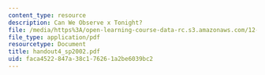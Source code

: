 ```yaml
---
content_type: resource
description: Can We Observe x Tonight?
file: /media/https%3A/open-learning-course-data-rc.s3.amazonaws.com/12-409-hands-on-astronomy-observing-stars-and-planets-spring-2002/faca4522847a38c176261a2be6039bc2_handout4_sp2002.pdf
file_type: application/pdf
resourcetype: Document
title: handout4_sp2002.pdf
uid: faca4522-847a-38c1-7626-1a2be6039bc2
---
```

